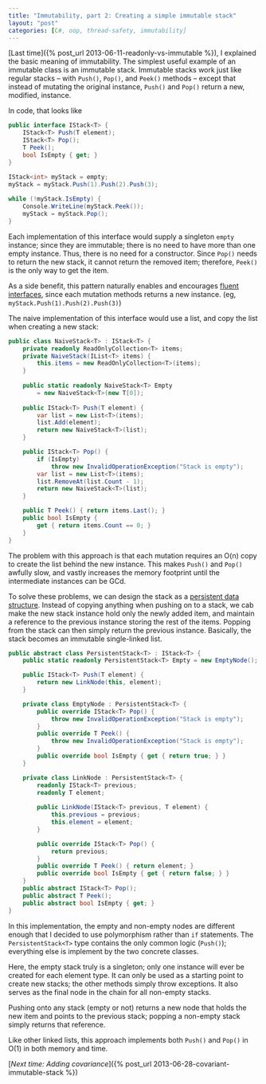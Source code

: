 ```yaml
---
title: "Immutability, part 2: Creating a simple immutable stack"
layout: "post"
categories: [C#, oop, thread-safety, immutability]
---
```



[Last time]({% post_url 2013-06-11-readonly-vs-immutable %}), I explained the basic meaning of immutability.  The simplest useful example of an immutable class is an immutable stack.  Immutable stacks work just like regular stacks &ndash; with `Push()`, `Pop()`, and `Peek()` methods &ndash; except that instead of mutating the original instance, `Push()` and `Pop()` return a new, modified, instance.

In code, that looks like

```csharp
public interface IStack<T> {
	IStack<T> Push(T element);
	IStack<T> Pop();
	T Peek();
	bool IsEmpty { get; }
}

IStack<int> myStack = empty;
myStack = myStack.Push(1).Push(2).Push(3);
	
while (!myStack.IsEmpty) {
	Console.WriteLine(myStack.Peek());
	myStack = myStack.Pop();
}
```

Each implementation of this interface would supply a singleton `empty` instance; since they are immutable; there is no need to have more than one empty instance.  Thus, there is no need for a constructor.  Since `Pop()` needs to return the new stack, it cannot return the removed item; therefore, `Peek()` is the only way to get the item.  

As a side benefit, this pattern naturally enables and encourages [fluent interfaces](http://en.wikipedia.org/wiki/Fluent_interface), since each mutation methods returns a new instance.  (eg, `myStack.Push(1).Push(2).Push(3)`)

The naive implementation of this interface would use a list, and copy the list when creating a new stack:

```csharp
public class NaiveStack<T> : IStack<T> {
	private readonly ReadOnlyCollection<T> items;
	private NaiveStack(IList<T> items) {
		this.items = new ReadOnlyCollection<T>(items);
	}
	
	public static readonly NaiveStack<T> Empty 
		= new NaiveStack<T>(new T[0]);
	
	public IStack<T> Push(T element) {
		var list = new List<T>(items);
		list.Add(element);
		return new NaiveStack<T>(list);
	}

	public IStack<T> Pop() {
		if (IsEmpty)
			throw new InvalidOperationException("Stack is empty");
		var list = new List<T>(items);
		list.RemoveAt(list.Count - 1);
		return new NaiveStack<T>(list);
	}

	public T Peek() { return items.Last(); }
	public bool IsEmpty { 
		get { return items.Count == 0; } 
	}
}
```

The problem with this approach is that each mutation requires an O(n) copy to create the list behind the new instance.  This makes `Push()` and `Pop()` awfully slow, and vastly increases the memory footprint until the intermediate instances can be GCd.

To solve these problems, we can design the stack as a [persistent data structure](http://en.wikipedia.org/wiki/Persistent_data_structure).  Instead of copying anything when pushing on to a stack, we cab make the new stack instance hold only the newly added item, and maintain a reference to the previous instance storing the rest of the items.  Popping from the stack can then simply return the previous instance.  Basically, the stack becomes an immutable single-linked list.

```csharp
public abstract class PersistentStack<T> : IStack<T> {
	public static readonly PersistentStack<T> Empty = new EmptyNode();

	public IStack<T> Push(T element) {
		return new LinkNode(this, element);
	}

	private class EmptyNode : PersistentStack<T> {
		public override IStack<T> Pop() {
			throw new InvalidOperationException("Stack is empty");
		}
		public override T Peek() { 
			throw new InvalidOperationException("Stack is empty");
		}
		public override bool IsEmpty { get { return true; } }
	}

	private class LinkNode : PersistentStack<T> {
		readonly IStack<T> previous;
		readonly T element;
		
		public LinkNode(IStack<T> previous, T element) {
			this.previous = previous;
			this.element = element;
		}

		public override IStack<T> Pop() {
			return previous;
		}
		public override T Peek() { return element; }
		public override bool IsEmpty { get { return false; } }
	}
	public abstract IStack<T> Pop();
	public abstract T Peek();
	public abstract bool IsEmpty { get; }
}
```

In this implementation, the empty and non-empty nodes are different enough that I decided to use polymorphism rather than `if` statements.  The `PersistentStack<T>` type contains the only common logic (`Push()`); everything else is implement by the two concrete classes.

Here, the empty stack truly is a singleton; only one instance will ever be created for each element type.  It can only be used as a starting point to create new stacks; the other methods simply throw exceptions.  It also serves as the final node in the chain for all non-empty stacks.

Pushing onto any stack (empty or not) returns a new node that holds the new item and points to the previous stack; popping a non-empty stack simply returns that reference.

Like other linked lists, this approach implements both `Push()` and `Pop()` in O(1) in both memory and time.  



[_Next time: Adding covariance_]({% post_url 2013-06-28-covariant-immutable-stack %})
